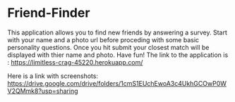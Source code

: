 # Friend-Finder
This application allows you to find new friends by answering a survey. Start with your name and a photo url before proceding with some basic personality questions. Once you hit submit your closest match will be displayed with thier name and photo. Have fun!
The link to the application is : https://limitless-crag-45220.herokuapp.com/

Here is a link with screenshots: https://drive.google.com/drive/folders/1cmS1EUchEwoA3c4UkhGCOwP0WV2QMmk8?usp=sharing